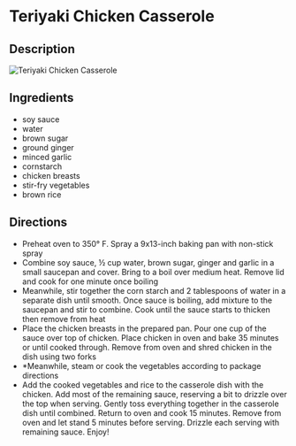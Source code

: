 # Teriyaki Chicken Casserole

## Description
![Teriyaki Chicken Casserole](https://www.themealdb.com/images/media/meals/wvpsxx1468256321.jpg "Teriyaki Chicken Casserole")

## Ingredients
- soy sauce
- water
- brown sugar
- ground ginger
- minced garlic
- cornstarch
- chicken breasts
- stir-fry vegetables
- brown rice

## Directions
- Preheat oven to 350° F. Spray a 9x13-inch baking pan with non-stick spray
- Combine soy sauce, ½ cup water, brown sugar, ginger and garlic in a small saucepan and cover. Bring to a boil over medium heat. Remove lid and cook for one minute once boiling
- Meanwhile, stir together the corn starch and 2 tablespoons of water in a separate dish until smooth. Once sauce is boiling, add mixture to the saucepan and stir to combine. Cook until the sauce starts to thicken then remove from heat
- Place the chicken breasts in the prepared pan. Pour one cup of the sauce over top of chicken. Place chicken in oven and bake 35 minutes or until cooked through. Remove from oven and shred chicken in the dish using two forks
- *Meanwhile, steam or cook the vegetables according to package directions
- Add the cooked vegetables and rice to the casserole dish with the chicken. Add most of the remaining sauce, reserving a bit to drizzle over the top when serving. Gently toss everything together in the casserole dish until combined. Return to oven and cook 15 minutes. Remove from oven and let stand 5 minutes before serving. Drizzle each serving with remaining sauce. Enjoy!
